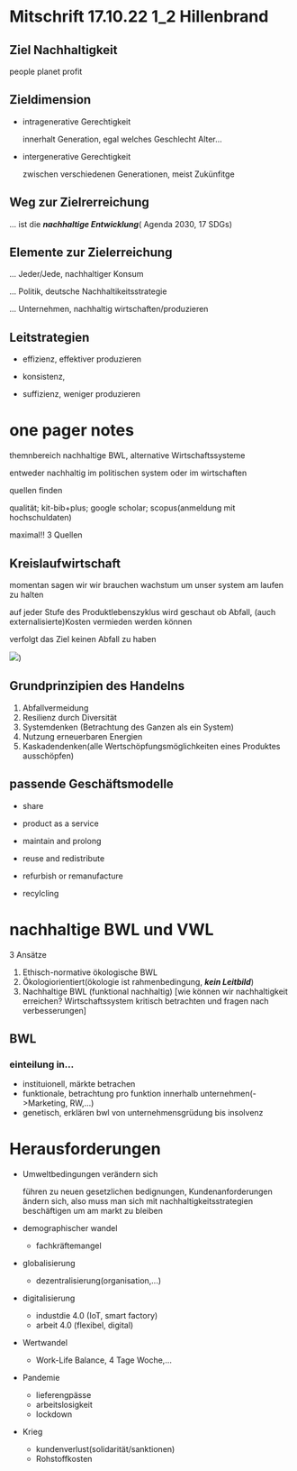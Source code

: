 # Mitschrift 17.10.22 1_2 Hillenbrand
## Ziel Nachhaltigkeit
people planet profit

## Zieldimension

+ intragenerative Gerechtigkeit

    innerhalt Generation, egal welches Geschlecht Alter...
+ intergenerative Gerechtigkeit

    zwischen verschiedenen Generationen, meist Zukünfitge

## Weg zur Zielrerreichung 
... ist die ***nachhaltige Entwicklung***( Agenda 2030, 17 SDGs)

## Elemente zur Zielerreichung
... Jeder/Jede, nachhaltiger Konsum

... Politik, deutsche Nachhaltikeitsstrategie

... Unternehmen, nachhaltig wirtschaften/produzieren


## Leitstrategien
+ effizienz, effektiver produzieren

+ konsistenz, 

+ suffizienz, weniger produzieren

# one pager notes

themnbereich nachhaltige BWL, alternative Wirtschaftssysteme

entweder nachhaltig im politischen system oder im wirtschaften

quellen finden

qualität; kit-bib+plus; google scholar; scopus(anmeldung mit hochschuldaten)

maximal!! 3 Quellen

## Kreislaufwirtschaft

momentan sagen wir wir brauchen wachstum um unser system am laufen zu halten

auf jeder Stufe des Produktlebenszyklus wird geschaut ob Abfall, (auch externalisierte)Kosten vermieden werden können

verfolgt das Ziel keinen Abfall zu haben

![](bilder/kreislaufwirtschaft.PNG))

## Grundprinzipien des Handelns

1. Abfallvermeidung
2. Resilienz durch Diversität
3. Systemdenken (Betrachtung des Ganzen als ein System)
4. Nutzung erneuerbaren Energien
5. Kaskadendenken(alle Wertschöpfungsmöglichkeiten eines Produktes ausschöpfen)

## passende Geschäftsmodelle

+ share

+ product as a service

+ maintain and prolong

+ reuse and redistribute

+ refurbish or remanufacture

+ recylcling


# nachhaltige BWL und VWL

3 Ansätze

1. Ethisch-normative ökologische BWL
2. Ökologiorientiert(ökologie ist rahmenbedingung, ***kein Leitbild***)
3. Nachhaltige BWL (funktional nachhaltig) [wie können wir nachhaltigkeit erreichen? Wirtschaftssystem kritisch betrachten und fragen nach verbesserungen]

## BWL
### einteilung in...
+ instituionell, märkte betrachen
+ funktionale, betrachtung pro funktion innerhalb unternehmen(->Marketing, RW,...)
+ genetisch, erklären bwl von unternehmensgrüdung bis insolvenz

# Herausforderungen
+ Umweltbedingungen verändern sich

    führen zu neuen gesetzlichen bedignungen, Kundenanforderungen ändern sich, also muss man sich mit nachhaltigkeitsstrategien beschäftigen um am markt zu bleiben

+ demographischer wandel
  
    + fachkräftemangel

+ globalisierung
  
    + dezentralisierung(organisation,...)

+ digitalisierung

    + industdie 4.0 (IoT, smart factory)
    + arbeit 4.0 (flexibel, digital)

+ Wertwandel

    + Work-Life Balance, 4 Tage Woche,...

+ Pandemie

    + lieferengpässe
    + arbeitslosigkeit
    + lockdown

+ Krieg
    
    + kundenverlust(solidarität/sanktionen)
    + Rohstoffkosten